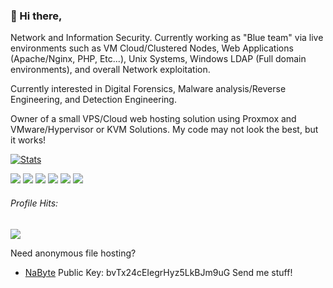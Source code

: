 ### 💬 Hi there,

Network and Information Security. Currently working as "Blue team" via live environments such as VM Cloud/Clustered Nodes, Web Applications (Apache/Nginx, PHP, Etc...), Unix Systems, Windows LDAP (Full domain environments), and overall Network exploitation. 

Currently interested in Digital Forensics, Malware analysis/Reverse Engineering, and Detection Engineering. 

Owner of a small VPS/Cloud web hosting solution using Proxmox and VMware/Hypervisor or KVM Solutions. My code may not look the best, but it works! 

[![Stats](https://github-readme-stats.vercel.app/api?username=X1pe0&theme=dark)](https://github.com/anuraghazra/github-readme-stats)


![](https://img.shields.io/badge/OS-Linux-informational?style=flat&logo=linux&logoColor=white&color=2bbc8a)
![](https://img.shields.io/badge/Code-Python-informational?style=flat&logo=python&logoColor=white&color=2bbc8a)
![](https://img.shields.io/badge/Code-PHP-informational?style=flat&logo=PHP&logoColor=white&color=2bbc8a)
![](https://img.shields.io/badge/Code-HTML-informational?style=flat&logo=HTML&logoColor=white&color=2bbc8a)
![](https://img.shields.io/badge/Shell-Bash-informational?style=flat&logo=gnu-bash&logoColor=white&color=2bbc8a)
![](https://img.shields.io/badge/Tools-Proxmox-informational?style=flat&logo=proxmox&logoColor=white&color=2bbc8a)

###### Profile Hits:   
<img src=https://profile-counter.glitch.me/X1pe0/count.svg>



Need anonymous file hosting?
- [NaByte](https://nabyte.com) Public Key: bvTx24cEIegrHyz5LkBJm9uG Send me stuff!
<!--
**X1pe0/X1pe0** is a ✨ _special_ ✨ repository because its `README.md` (this file) appears on your GitHub profile.

Here are some ideas to get you started:

- 🔭 I’m currently working on ...
- 🌱 I’m currently learning ...
- 👯 I’m looking to collaborate on ...
- 🤔 I’m looking for help with ...
- 💬 Ask me about ...
- 📫 How to reach me: ...
- 😄 Pronouns: ...
- ⚡ Fun fact: ...
-->
